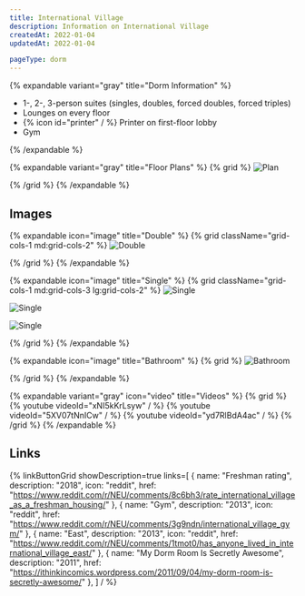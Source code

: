 ```yaml
---
title: International Village
description: Information on International Village
createdAt: 2022-01-04
updatedAt: 2022-01-04

pageType: dorm
---
```


{% expandable variant="gray" title="Dorm Information" %}

- 1-, 2-, 3-person suites (singles, doubles, forced doubles, forced triples)
- Lounges on every floor
- {% icon id="printer" / %} Printer on first-floor lobby
- Gym

{% /expandable %}

{% expandable variant="gray" title="Floor Plans" %}
{% grid %}
![Plan](/housing/international-village/plan.jpg)

{% /grid %}
{% /expandable %}

## Images

{% expandable icon="image" title="Double" %}
{% grid className="grid-cols-1 md:grid-cols-2" %}
![Double](/housing/international-village/double1.jpg)

{% /grid %}
{% /expandable %}

{% expandable icon="image" title="Single" %}
{% grid className="grid-cols-1 md:grid-cols-3 lg:grid-cols-2" %}
![Single](/housing/international-village/single2.png)

![Single](/housing/international-village/single3.png)

![Single](/housing/international-village/single1.jpg)

{% /grid %}
{% /expandable %}

{% expandable icon="image" title="Bathroom" %}
{% grid %}
![Bathroom](/housing/international-village/bathroom1.jpg)

{% /grid %}
{% /expandable %}

{% expandable variant="gray" icon="video" title="Videos" %}
{% grid %}
{% youtube videoId="xNI5kKrLsyw" / %}
{% youtube videoId="5XV07tNnICw" / %}
{% youtube videoId="yd7RlBdA4ac" / %}
{% /grid %}
{% /expandable %}

## Links

{% linkButtonGrid
  showDescription=true
  links=[
    { name: "Freshman rating", description: "2018", icon: "reddit", href: "https://www.reddit.com/r/NEU/comments/8c6bh3/rate_international_village_as_a_freshman_housing/" },
    { name: "Gym", description: "2013", icon: "reddit", href: "https://www.reddit.com/r/NEU/comments/3g9ndn/international_village_gym/" },
    { name: "East", description: "2013", icon: "reddit", href: "https://www.reddit.com/r/NEU/comments/1tmot0/has_anyone_lived_in_international_village_east/" },
    { name: "My Dorm Room Is Secretly Awesome", description: "2011", href: "https://ithinkincomics.wordpress.com/2011/09/04/my-dorm-room-is-secretly-awesome/" },
  ] / %}
